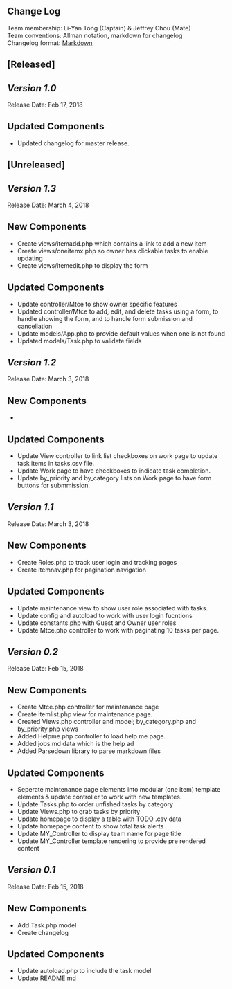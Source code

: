 ## Change Log

Team membership:  Li-Yan Tong (Captain) & Jeffrey Chou (Mate)  
Team conventions: Allman notation, markdown for changelog  
Changelog format: [Markdown](https://github.com/adam-p/markdown-here/wiki/Markdown-Cheatsheet)

## [Released]

## *Version 1.0*
Release Date: Feb 17, 2018

## Updated Components
- Updated changelog for master release.

## [Unreleased]
## *Version 1.3*

Release Date: March 4, 2018

## New Components
- Create views/itemadd.php which contains a link to add a new item
- Create views/oneitemx.php so owner has clickable tasks to enable updating
- Create views/itemedit.php to display the form

## Updated Components
- Update controller/Mtce to show owner specific features
- Updated controller/Mtce to add, edit, and delete tasks using a form, to handle showing the form, and to handle form submission and cancellation
- Update models/App.php to provide default values when one is not found
- Updated models/Task.php to validate fields

## *Version 1.2*

Release Date: March 3, 2018

## New Components
-

## Updated Components
- Update View controller to link list checkboxes on work page to update task
  items in tasks.csv file.
- Update Work page to have checkboxes to indicate task completion.
- Update by_priority and by_category lists on Work page to have
  form buttons for submmission.

## *Version 1.1*

Release Date: March 3, 2018

## New Components
- Create Roles.php to track user login and tracking pages
- Create itemnav.php for pagination navigation

## Updated Components
- Update maintenance view to show user role associated with tasks.
- Update config and autoload to work with user login fucntions
- Update constants.php with Guest and Owner user roles
- Update Mtce.php controller to work with paginating 10 tasks per page.

## *Version 0.2*

Release Date: Feb 15, 2018

## New Components
- Create Mtce.php controller for maintenance page
- Create itemlist.php view for maintenance page.
- Created Views.php controller and model; by_category.php and by_priority.php views
- Added Helpme.php controller to load help me page.
- Added jobs.md data which is the help ad
- Added Parsedown library to parse markdown files

## Updated Components
- Seperate maintenance page elements into modular (one item) template elements & update controller to work with new templates.
- Update Tasks.php to order unfished tasks by category
- Update Views.php to grab tasks by priority
- Update homepage to display a table with TODO .csv data
- Update homepage content to show total task alerts
- Update MY_Controller to display team name for page title
- Update MY_Controller template rendering to provide pre rendered content

## *Version 0.1*

Release Date: Feb 15, 2018

## New Components
- Add Task.php model
- Create changelog

## Updated Components
- Update autoload.php to include the task model
- Update README.md
